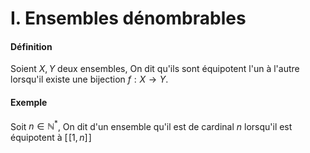 # I. Ensembles dénombrables
#### Définition
Soient $X, Y$ deux ensembles, 
On dit qu'ils sont équipotent l'un à l'autre lorsqu'il existe une bijection $f:X\to Y$.

#### Exemple
Soit $n \in \mathbb{N}^{*}$, 
On dit d'un ensemble qu'il est de cardinal $n$ lorsqu'il est équipotent à $[\![1, n]\!]$

##